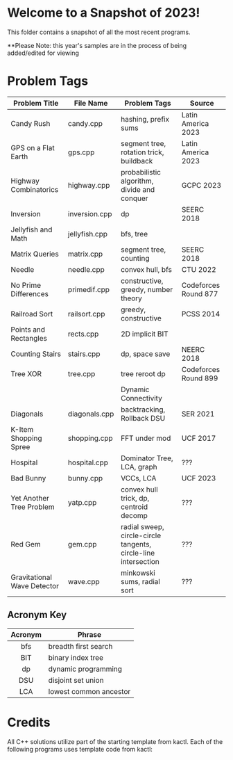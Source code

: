 # Welcome to a Snapshot of 2023!

This folder contains a snapshot of all the most recent programs.

**Please Note: this year's samples are in the process of being added/edited for viewing


# Problem Tags

| Problem Title | File Name | Problem Tags | Source |
| ------------- | --------- | ------------ | ------------ |
| Candy Rush | candy.cpp | hashing, prefix sums | Latin America 2023 |
| GPS on a Flat Earth | gps.cpp | segment tree, rotation trick, buildback | Latin America 2023 |
| Highway Combinatorics | highway.cpp | probabilistic algorithm, divide and conquer | GCPC 2023 |
| Inversion | inversion.cpp | dp | SEERC 2018 |
| Jellyfish and Math | jellyfish.cpp | bfs, tree |
| Matrix Queries | matrix.cpp | segment tree, counting | SEERC 2018 |
| Needle | needle.cpp | convex hull, bfs | CTU 2022 |
| No Prime Differences | primedif.cpp | constructive, greedy, number theory | Codeforces Round 877 |
| Railroad Sort | railsort.cpp | greedy, constructive | PCSS 2014 |
| Points and Rectangles | rects.cpp | 2D implicit BIT | 
| Counting Stairs | stairs.cpp | dp, space save | NEERC 2018 | 
| Tree XOR | tree.cpp | tree reroot dp | Codeforces Round 899 |
| | | Dynamic Connectivity | |
| Diagonals | diagonals.cpp | backtracking, Rollback DSU | SER 2021 |
| K-Item Shopping Spree | shopping.cpp | FFT under mod | UCF 2017 | 
| Hospital | hospital.cpp | Dominator Tree, LCA, graph | ??? |
| Bad Bunny | bunny.cpp | VCCs, LCA | UCF 2023 | 
| Yet Another Tree Problem | yatp.cpp | convex hull trick, dp, centroid decomp | ??? |
| Red Gem | gem.cpp | radial sweep, circle-circle tangents, circle-line intersection | ??? |
| Gravitational Wave Detector | wave.cpp | minkowski sums, radial sort | ??? |

## Acronym Key

| Acronym | Phrase |
| :-----: | ------ |
| bfs | breadth first search |
| BIT | binary index tree |
| dp | dynamic programming |
| DSU | disjoint set union |
| LCA | lowest common ancestor |

# Credits

All C++ solutions utilize part of the starting template from kactl. 
Each of the following programs uses template code from kactl:
 <!-- - openpitmining.cpp uses Edmonds Karp
 - passwordsuspect.cpp uses Aho Corasick
 - pushabox.cpp uses connected components 
 - spanning.cpp uses the Union Find data structure
 - standingout.cpp uses the Suffix Array data structure
 - triangles.cpp uses the Point structure -->
